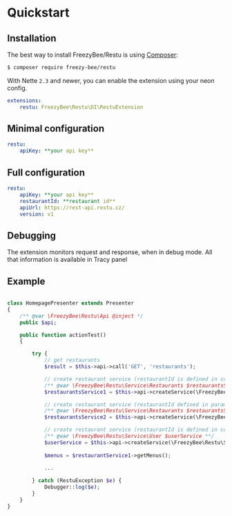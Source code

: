 Quickstart
==========


Installation
------------

The best way to install FreezyBee/Restu is using  [Composer](http://getcomposer.org/):

```sh
$ composer require freezy-bee/restu
```

With Nette `2.3` and newer, you can enable the extension using your neon config.

```yml
extensions:
	restu: FreezyBee\Restu\DI\RestuExtension
```


Minimal configuration
------------------

```yml
restu:
	apiKey: **your api key**
```


Full configuration
------------------

```yml
restu:
	apiKey: **your api key**
	restaurantId: **restaurant id**
    apiUrl: https://rest-api.restu.cz/
    version: v1
```


Debugging
---------

The extension monitors request and response, when in debug mode. All that information is available in Tracy panel



Example
-------

```php

class HomepagePresenter extends Presenter
{
    /** @var \FreezyBee\Restu\Api @inject */
    public $api;

    public function actionTest()
    {

        try {
            // get restaurants
            $result = $this->api->call('GET', 'restaurants');

            // create restaurant service (restaurantId is defined in config)
            /** @var \FreezyBee\Restu\Service\Restaurants $restaurantsService1 **/
            $restaurantsService1 = $this->api->createService(\FreezyBee\Restu\Service\Restaurants::class);

            // create restaurant service (restaurantId defined in parameter)
            /** @var \FreezyBee\Restu\Service\Restaurants $restaurantsService2 **/
            $restaurantsService2 = $this->api->createService(\FreezyBee\Restu\Service\Restaurants::class, 'rest2', ['id' => 10000]);

            // create restaurant service (restaurantId is defined in config)
            /** @var \FreezyBee\Restu\Service\User $userService **/
            $userService = $this->api->createService(\FreezyBee\Restu\Service\User::class);
            
            $menus = $restaurantService1->getMenus();
            
            ...

        } catch (RestuException $e) {
            Debugger::log($e);
        }
    }
}
```
